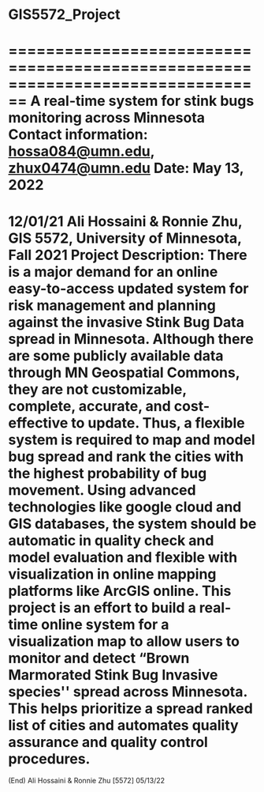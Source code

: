 # GIS5572_Project
================================================================================
      A real-time system for stink bugs monitoring across Minnesota
      Contact information: hossa084@umn.edu, zhux0474@umn.edu
      Date: May 13, 2022
================================================================================
12/01/21   Ali Hossaini & Ronnie Zhu, GIS 5572, University of Minnesota, Fall 2021
Project Description:
  There is a major demand for an online easy-to-access updated system for risk management and planning against the invasive Stink Bug Data spread in Minnesota. Although there are some publicly available data through MN Geospatial Commons, they are not customizable, complete, accurate, and cost-effective to update. Thus, a flexible system is required to map and model bug spread and rank the cities with the highest probability of bug movement. Using advanced technologies like google cloud and GIS databases, the system should be automatic in quality check and model evaluation and flexible with visualization in online mapping platforms like ArcGIS online. This project is an effort to build a real-time online system for a visualization map to allow users to monitor and detect “Brown Marmorated Stink Bug Invasive species'' spread across Minnesota. This helps prioritize a spread ranked list of cities and automates quality assurance and quality control procedures.
================================================================================
(End)                  Ali Hossaini & Ronnie Zhu [5572]                            05/13/22
